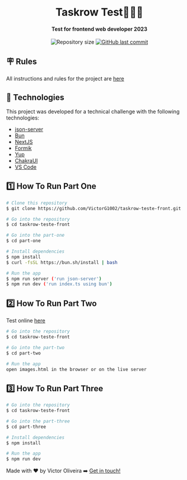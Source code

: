 <h1 align="center">
<br>
   Taskrow Test👨🏼‍💻
  
</h1>

<h4 align="center">
  Test for frontend web developer 2023
</h4>
<p align="center">
 

  <img alt="Repository size" src="https://img.shields.io/github/repo-size/VictorG1002/taskrow-teste-front.svg">
  <a href="https://github.com/VictorG1002/taskrow-teste-front/commits/master">
    <img alt="GitHub last commit" src="https://img.shields.io/github/last-commit/VictorG1002/taskrow-teste-front.svg">
  </a>  
</p>



## 🪧 Rules

All instructions and rules for the project are <a href="https://github.com/taskrow/web-frontend-test-2023/blob/main/readme.md#teste-para-desenvolvedor-web-frontend-2023" target="_blank">here</a>



## 🚀 Technologies

This project was developed for a technical challenge with the following technologies:

-  [json-server](https://www.npmjs.com/package/json-server)
-  [Bun](https://bun.sh/)
-  [NextJS](https://nextjs.org/docs/getting-started/installation)
-  [Formik](https://formik.org/docs/overview)
-  [Yup](https://foxhound87.github.io/mobx-react-form/docs/validation/plugins/YUP/setup.html)
-  [ChakraUI](https://chakra-ui.com/)
-  [VS Code](https://code.visualstudio.com/download)

## 1️⃣  How To Run **Part One**

```bash
# Clone this repository
$ git clone https://github.com/VictorG1002/taskrow-teste-front.git

# Go into the repository
$ cd taskrow-teste-front

# Go into the part-one
$ cd part-one

# Install dependencies
$ npm install
$ curl -fsSL https://bun.sh/install | bash

# Run the app
$ npm run server ('run json-server')
$ npm run dev ('run index.ts using bun')
```

## 2️⃣  How To Run **Part Two**

Test online <a href="https://victorg1002.github.io/taskrow-teste-front/part-two/images.html">here</a> 

```bash
# Go into the repository
$ cd taskrow-teste-front

# Go into the part-two
$ cd part-two

# Run the app
open images.html in the browser or on the live server
```

## 3️⃣  How To Run **Part Three**

```bash
# Go into the repository
$ cd taskrow-teste-front

# Go into the part-three
$ cd part-three

# Install dependencies
$ npm install

# Run the app
$ npm run dev 
```



Made with ♥ by Victor Oliveira ➡️ [Get in touch!](https://www.linkedin.com/in/victoroliveira-/)


